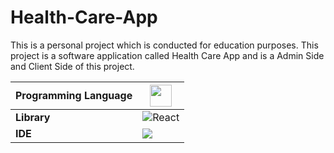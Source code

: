# Health-Care-App

This is a personal project which is conducted for education purposes. This project is a software application called Health Care App and is a Admin Side and Client Side of this project.

Programming Language | <img src = 'https://cdn.svgporn.com/logos/javascript.svg' width='35'/>
------------- | -------------
<strong>Library</strong> | ![React](https://img.shields.io/badge/react-%2320232a.svg?style=for-the-badge&logo=react&logoColor=%2361DAFB)
<strong>IDE</strong> | <img src= "https://img.shields.io/badge/Visual_Studio_Code-0078D4?style=for-the-badge&logo=visual%20studio%20code&logoColor=white" />
